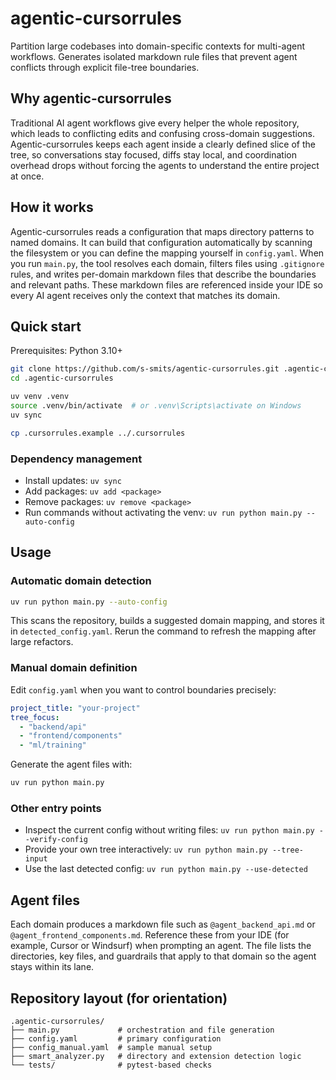 # agentic-cursorrules

Partition large codebases into domain-specific contexts for multi-agent workflows. Generates isolated markdown rule files that prevent agent conflicts through explicit file-tree boundaries.

## Why agentic-cursorrules

Traditional AI agent workflows give every helper the whole repository, which leads to conflicting edits and confusing cross-domain suggestions. Agentic-cursorrules keeps each agent inside a clearly defined slice of the tree, so conversations stay focused, diffs stay local, and coordination overhead drops without forcing the agents to understand the entire project at once.

## How it works

Agentic-cursorrules reads a configuration that maps directory patterns to named domains. It can build that configuration automatically by scanning the filesystem or you can define the mapping yourself in `config.yaml`. When you run `main.py`, the tool resolves each domain, filters files using `.gitignore` rules, and writes per-domain markdown files that describe the boundaries and relevant paths. These markdown files are referenced inside your IDE so every AI agent receives only the context that matches its domain.

## Quick start

Prerequisites: Python 3.10+

```bash
git clone https://github.com/s-smits/agentic-cursorrules.git .agentic-cursorrules
cd .agentic-cursorrules

uv venv .venv
source .venv/bin/activate  # or .venv\Scripts\activate on Windows
uv sync

cp .cursorrules.example ../.cursorrules
```

### Dependency management

- Install updates: `uv sync`
- Add packages: `uv add <package>`
- Remove packages: `uv remove <package>`
- Run commands without activating the venv: `uv run python main.py --auto-config`

## Usage

### Automatic domain detection

```bash
uv run python main.py --auto-config
```

This scans the repository, builds a suggested domain mapping, and stores it in `detected_config.yaml`. Rerun the command to refresh the mapping after large refactors.

### Manual domain definition

Edit `config.yaml` when you want to control boundaries precisely:

```yaml
project_title: "your-project"
tree_focus:
  - "backend/api"
  - "frontend/components"
  - "ml/training"
```

Generate the agent files with:

```bash
uv run python main.py
```

### Other entry points

- Inspect the current config without writing files: `uv run python main.py --verify-config`
- Provide your own tree interactively: `uv run python main.py --tree-input`
- Use the last detected config: `uv run python main.py --use-detected`

## Agent files

Each domain produces a markdown file such as `@agent_backend_api.md` or `@agent_frontend_components.md`. Reference these from your IDE (for example, Cursor or Windsurf) when prompting an agent. The file lists the directories, key files, and guardrails that apply to that domain so the agent stays within its lane.

## Repository layout (for orientation)

```
.agentic-cursorrules/
├── main.py             # orchestration and file generation
├── config.yaml         # primary configuration
├── config_manual.yaml  # sample manual setup
├── smart_analyzer.py   # directory and extension detection logic
└── tests/              # pytest-based checks
```
